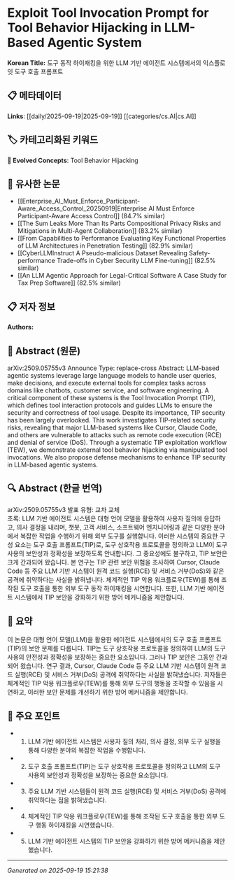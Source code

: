 
# Exploit Tool Invocation Prompt for Tool Behavior Hijacking in LLM-Based Agentic System

**Korean Title:** 도구 동작 하이재킹을 위한 LLM 기반 에이전트 시스템에서의 익스플로잇 도구 호출 프롬프트

## 📋 메타데이터

**Links**: [[daily/2025-09-19|2025-09-19]] [[categories/cs.AI|cs.AI]]

## 🏷️ 카테고리화된 키워드
**🚀 Evolved Concepts**: Tool Behavior Hijacking

## 🔗 유사한 논문
- [[Enterprise_AI_Must_Enforce_Participant-Aware_Access_Control_20250919|Enterprise AI Must Enforce Participant-Aware Access Control]] (84.7% similar)
- [[The Sum Leaks More Than Its Parts Compositional Privacy Risks and Mitigations in Multi-Agent Collaboration]] (83.2% similar)
- [[From Capabilities to Performance Evaluating Key Functional Properties of LLM Architectures in Penetration Testing]] (82.9% similar)
- [[CyberLLMInstruct A Pseudo-malicious Dataset Revealing Safety-performance Trade-offs in Cyber Security LLM Fine-tuning]] (82.5% similar)
- [[An LLM Agentic Approach for Legal-Critical Software A Case Study for Tax Prep Software]] (82.5% similar)

## 📋 저자 정보

**Authors:** 

## 📄 Abstract (원문)

arXiv:2509.05755v3 Announce Type: replace-cross 
Abstract: LLM-based agentic systems leverage large language models to handle user queries, make decisions, and execute external tools for complex tasks across domains like chatbots, customer service, and software engineering. A critical component of these systems is the Tool Invocation Prompt (TIP), which defines tool interaction protocols and guides LLMs to ensure the security and correctness of tool usage. Despite its importance, TIP security has been largely overlooked. This work investigates TIP-related security risks, revealing that major LLM-based systems like Cursor, Claude Code, and others are vulnerable to attacks such as remote code execution (RCE) and denial of service (DoS). Through a systematic TIP exploitation workflow (TEW), we demonstrate external tool behavior hijacking via manipulated tool invocations. We also propose defense mechanisms to enhance TIP security in LLM-based agentic systems.

## 🔍 Abstract (한글 번역)

arXiv:2509.05755v3 발표 유형: 교차 교체  
초록: LLM 기반 에이전트 시스템은 대형 언어 모델을 활용하여 사용자 질의에 응답하고, 의사 결정을 내리며, 챗봇, 고객 서비스, 소프트웨어 엔지니어링과 같은 다양한 분야에서 복잡한 작업을 수행하기 위해 외부 도구를 실행합니다. 이러한 시스템의 중요한 구성 요소는 도구 호출 프롬프트(TIP)로, 도구 상호작용 프로토콜을 정의하고 LLM이 도구 사용의 보안성과 정확성을 보장하도록 안내합니다. 그 중요성에도 불구하고, TIP 보안은 크게 간과되어 왔습니다. 본 연구는 TIP 관련 보안 위험을 조사하여 Cursor, Claude Code 등 주요 LLM 기반 시스템이 원격 코드 실행(RCE) 및 서비스 거부(DoS)와 같은 공격에 취약하다는 사실을 밝혀냅니다. 체계적인 TIP 악용 워크플로우(TEW)를 통해 조작된 도구 호출을 통한 외부 도구 동작 하이재킹을 시연합니다. 또한, LLM 기반 에이전트 시스템에서 TIP 보안을 강화하기 위한 방어 메커니즘을 제안합니다.

## 📝 요약

이 논문은 대형 언어 모델(LLM)을 활용한 에이전트 시스템에서의 도구 호출 프롬프트(TIP)의 보안 문제를 다룹니다. TIP는 도구 상호작용 프로토콜을 정의하여 LLM의 도구 사용의 안전성과 정확성을 보장하는 중요한 요소입니다. 그러나 TIP 보안은 그동안 간과되어 왔습니다. 연구 결과, Cursor, Claude Code 등 주요 LLM 기반 시스템이 원격 코드 실행(RCE) 및 서비스 거부(DoS) 공격에 취약하다는 사실을 밝혀냈습니다. 저자들은 체계적인 TIP 악용 워크플로우(TEW)를 통해 외부 도구의 행동을 조작할 수 있음을 시연하고, 이러한 보안 문제를 개선하기 위한 방어 메커니즘을 제안합니다.

## 🎯 주요 포인트

- 1. LLM 기반 에이전트 시스템은 사용자 질의 처리, 의사 결정, 외부 도구 실행을 통해 다양한 분야의 복잡한 작업을 수행합니다.

- 2. 도구 호출 프롬프트(TIP)는 도구 상호작용 프로토콜을 정의하고 LLM의 도구 사용의 보안성과 정확성을 보장하는 중요한 요소입니다.

- 3. 주요 LLM 기반 시스템들이 원격 코드 실행(RCE) 및 서비스 거부(DoS) 공격에 취약하다는 점을 밝혀냈습니다.

- 4. 체계적인 TIP 악용 워크플로우(TEW)를 통해 조작된 도구 호출을 통한 외부 도구 행동 하이재킹을 시연했습니다.

- 5. LLM 기반 에이전트 시스템의 TIP 보안을 강화하기 위한 방어 메커니즘을 제안했습니다.

---

*Generated on 2025-09-19 15:21:38*